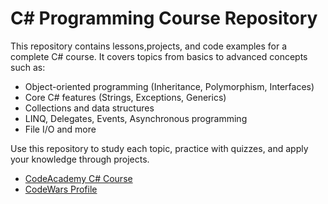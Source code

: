 
# C# Programming Course Repository

This repository contains lessons,projects, and code examples for a complete C# course. It covers topics from basics to advanced concepts such as:

- Object-oriented programming (Inheritance, Polymorphism, Interfaces)
- Core C# features (Strings, Exceptions, Generics)
- Collections and data structures
- LINQ, Delegates, Events, Asynchronous programming
- File I/O and more

Use this repository to study each topic, practice with quizzes, and apply your knowledge through projects.

- [CodeAcademy C# Course](http://codecademy.com/learn/learn-intermediate-c-sharp)  
- [CodeWars Profile](https://www.codewars.com/users/DixonGRE)

